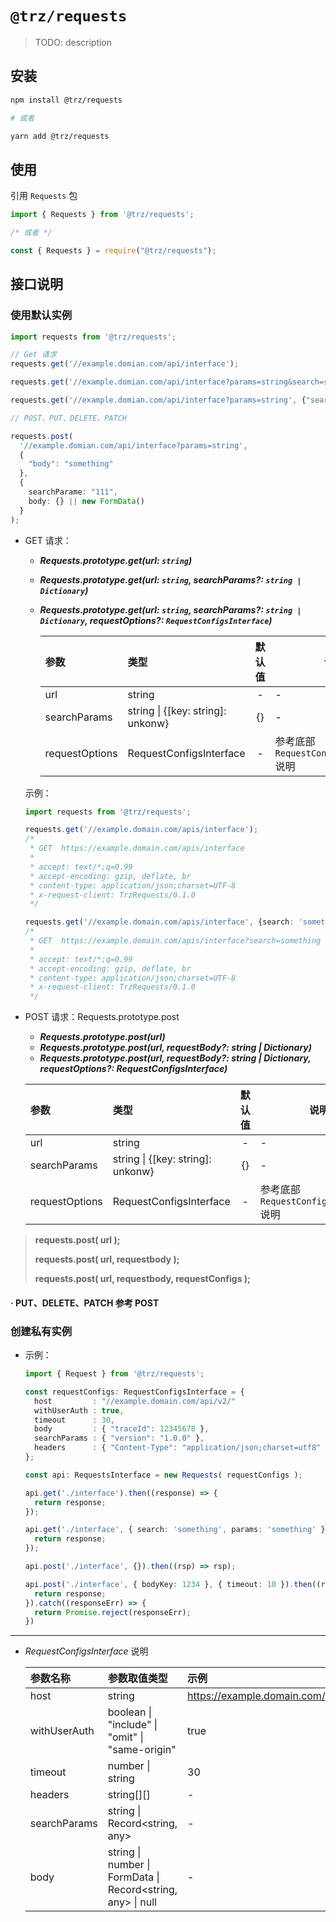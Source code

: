 # `@trz/requests`

> TODO: description

## 安装

```zsh
npm install @trz/requests

# 或者

yarn add @trz/requests
```

## 使用

引用 `Requests` 包
```ts
import { Requests } from '@trz/requests';

/* 或者 */

const { Requests } = require("@trz/requests");
```


## 接口说明

### 使用默认实例


```ts
import requests from '@trz/requests';

// Get 请求
requests.get('//example.domian.com/api/interface');

requests.get('//example.domian.com/api/interface?params=string&search=someone');

requests.get('//example.domian.com/api/interface?params=string', {"search": "someone"});

// POST、PUT、DELETE、PATCH

requests.post(
  '//example.domian.com/api/interface?params=string',
  {
    "body": "something"
  },
  {
    searchParame: "111",
    body: {} || new FormData()
  }
);
```

- GET 请求：
  * __*Requests.prototype.get(url: `string`)*__
  * __*Requests.prototype.get(url: `string`, searchParams?: `string | Dictionary`)*__
  * __*Requests.prototype.get(url: `string`, searchParams?: `string | Dictionary`, requestOptions?: `RequestConfigsInterface`)*__

    参数 | 类型 | 默认值 | 说明
    :- | :- | :-: | -
    url | string | - | -
    searchParams | string \| {[key: string]: unkonw} | {} | -
    requestOptions | RequestConfigsInterface | - | 参考底部 `RequestConfigsInterface` 说明


  示例：
  
  ```ts
  import requests from '@trz/requests';
  
  requests.get('//example.domain.com/apis/interface');
  /*
   * GET  https://example.domain.com/apis/interface
   * 
   * accept: text/*;q=0.99
   * accept-encoding: gzip, deflate, br
   * content-type: application/json;charset=UTF-8
   * x-request-client: TrzRequests/0.1.0
   */
  
  requests.get('//example.domain.com/apis/interface', {search: 'something'});
  /*
   * GET  https://example.domain.com/apis/interface?search=something
   * 
   * accept: text/*;q=0.99
   * accept-encoding: gzip, deflate, br
   * content-type: application/json;charset=UTF-8
   * x-request-client: TrzRequests/0.1.0
   */
  
  ```




- POST 请求：Requests.prototype.post
  * __*Requests.prototype.post(url)*__
  * __*Requests.prototype.post(url, requestBody?: string | Dictionary)*__
  * __*Requests.prototype.post(url, requestBody?: string | Dictionary, requestOptions?: RequestConfigsInterface)*__


  参数 | 类型 | 默认值 | 说明
  :- | :- | :-: | -
  url | string | - | -
  searchParams | string \| {[key: string]: unkonw} | {} | -
  requestOptions | RequestConfigsInterface | - | 参考底部 `RequestConfigsInterface` 说明
  
> 
> **requests.post( url );**
> 
> **requests.post( url, requestbody );**
> 
> **requests.post( url, requestbody, requestConfigs );**


#### · PUT、DELETE、PATCH 参考 POST
<!-- #-post-请求requestsprototypepost -->

### 创建私有实例

- 示例：

  ```ts
  import { Request } from '@trz/requests';

  const requestConfigs: RequestConfigsInterface = {
    host         : "//example.domain.com/api/v2/"
    withUserAuth : true,
    timeout      : 30,
    body         : { "traceId": 12345678 },
    searchParams : { "version": "1.0.0" },
    headers      : { "Content-Type": "application/json;charset=utf8" },
  };

  const api: RequestsInterface = new Requests( requestConfigs );

  api.get('./interface').then((response) => {
    return response;
  });
  
  api.get('./interface', { search: 'something', params: 'something' }).then((response) => {
    return response;
  });

  api.post('./interface', {}).then((rsp) => rsp);

  api.post('./interface', { bodyKey: 1234 }, { timeout: 10 }).then((response) => {
    return response;
  }).catch((responseErr) => {
    return Promise.reject(responseErr);
  })
  ```


---



- *RequestConfigsInterface* 说明

  参数名称 | 参数取值类型 | 示例 |
  :------------------- | :--------------------- | :---------------
  host | string | https://example.domain.com/api/v2/
  withUserAuth | boolean \| "include" \| "omit" \| "same-origin" | true
  timeout | number \| string | 30
  headers | string[][] | -
  searchParams | string \| Record\<string, any\> | -
  body | string \| number \| FormData \| Record\<string, any\> \| null | -

